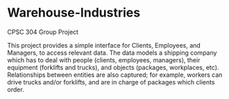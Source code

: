 # Warehouse-Industries
CPSC 304 Group Project

This project provides a simple interface for Clients, Employees, and Managers, to access relevant data. The data models a shipping company which has to deal with people (clients, employees, managers), their equipment (forklifts and trucks), and objects (packages, workplaces, etc). Relationships between entities are also captured; for example, workers can drive trucks and/or forklifts, and are in charge of packages which clients order.
